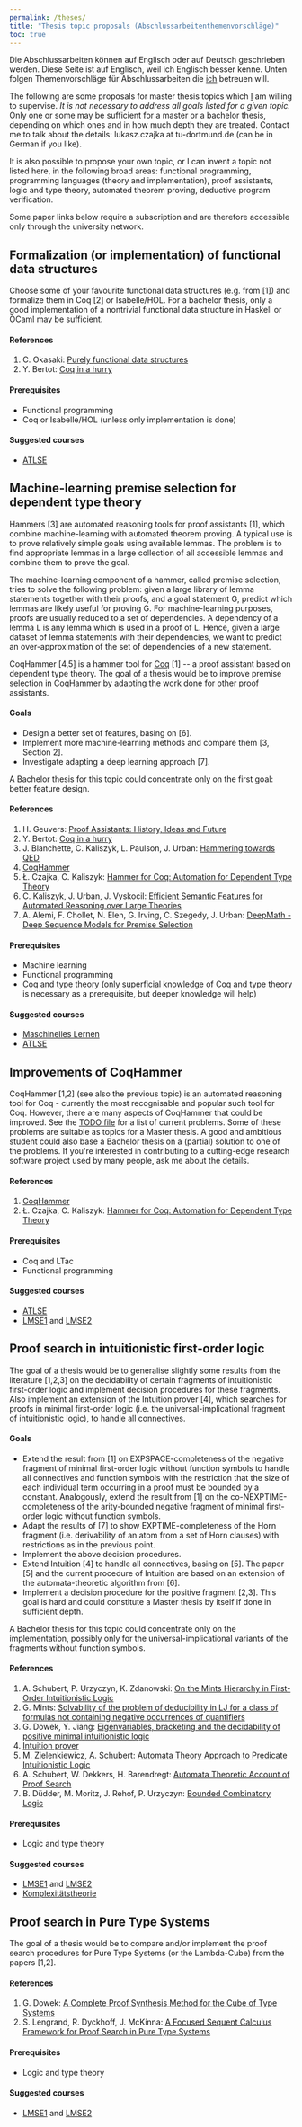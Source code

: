 ```yaml
---
permalink: /theses/
title: "Thesis topic proposals (Abschlussarbeitenthemenvorschläge)"
toc: true
---
```


Die Abschlussarbeiten können auf Englisch oder auf Deutsch geschrieben
werden. Diese Seite ist auf Englisch, weil ich Englisch besser
kenne. Unten folgen Themenvorschläge für Abschlussarbeiten die
[ich](https://ls14-www.cs.tu-dortmund.de/cms/de/mitarbeiter/wimis/Czajka.html)
betreuen will.

The following are some proposals for master thesis topics which
[I](https://ls14-www.cs.tu-dortmund.de/cms/de/mitarbeiter/wimis/Czajka.html)
am willing to supervise. *It is not necessary to address all goals
listed for a given topic.* Only one or some may be sufficient for a
master or a bachelor thesis, depending on which ones and in how much
depth they are treated. Contact me to talk about the details:
lukasz.czajka at tu-dortmund.de (can be in German if you like).

It is also possible to propose your own topic, or I can invent a topic
not listed here, in the following broad areas: functional programming,
programming languages (theory and implementation), proof assistants,
logic and type theory, automated theorem proving, deductive program
verification.

Some paper links below require a subscription and are therefore
accessible only through the university network.

## Formalization (or implementation) of functional data structures

Choose some of your favourite functional data structures (e.g. from
[1]) and formalize them in Coq [2] or Isabelle/HOL. For a bachelor
thesis, only a good implementation of a nontrivial functional data
structure in Haskell or OCaml may be sufficient.

#### References
1. C. Okasaki: [Purely functional data structures](https://www.cs.cmu.edu/~rwh/theses/okasaki.pdf)
2. Y. Bertot: [Coq in a hurry](https://cel.archives-ouvertes.fr/file/index/docid/459139/filename/coq-hurry.pdf)

#### Prerequisites
* Functional programming
* Coq or Isabelle/HOL (unless only implementation is done)

#### Suggested courses
* [ATLSE](https://ls14-www.cs.tu-dortmund.de/cms/de/Lehre/Lehrveranstaltungen/2020SS/ATLSE/index.html)


## Machine-learning premise selection for dependent type theory

Hammers [3] are automated reasoning tools for proof assistants [1],
which combine machine-learning with automated theorem proving. A
typical use is to prove relatively simple goals using available
lemmas. The problem is to find appropriate lemmas in a large
collection of all accessible lemmas and combine them to prove the
goal.

The machine-learning component of a hammer, called premise selection,
tries to solve the following problem: given a large library of lemma
statements together with their proofs, and a goal statement G, predict
which lemmas are likely useful for proving G. For machine-learning
purposes, proofs are usually reduced to a set of dependencies. A
dependency of a lemma L is any lemma which is used in a proof of
L. Hence, given a large dataset of lemma statements with their
dependencies, we want to predict an over-approximation of the set of
dependencies of a new statement.

CoqHammer [4,5] is a hammer tool for [Coq](http://coq.inria.fr) [1] --
a proof assistant based on dependent type theory. The goal of a thesis
would be to improve premise selection in CoqHammer by adapting the
work done for other proof assistants.

#### Goals
* Design a better set of features, basing on [6].
* Implement more machine-learning methods and compare them [3, Section 2].
* Investigate adapting a deep learning approach [7].

A Bachelor thesis for this topic could concentrate only on the first
goal: better feature design.

#### References
1. H. Geuvers: [Proof Assistants: History, Ideas and Future](https://www.ias.ac.in/article/fulltext/sadh/034/01/0003-0025)
2. Y. Bertot: [Coq in a hurry](https://cel.archives-ouvertes.fr/file/index/docid/459139/filename/coq-hurry.pdf)
3. J. Blanchette, C. Kaliszyk, L. Paulson, J. Urban: [Hammering
towards QED](https://people.mpi-inf.mpg.de/~jblanche/h4qed.pdf)
4. [CoqHammer](https://coqhammer.github.io)
5. Ł. Czajka, C. Kaliszyk: [Hammer for Coq: Automation for Dependent Type Theory](https://link.springer.com/article/10.1007/s10817-018-9458-4)
6. C. Kaliszyk, J. Urban, J. Vyskocil: [Efficient Semantic
   Features for Automated Reasoning over Large Theories](https://www.ijcai.org/Abstract/15/435)
7. A. Alemi, F. Chollet, N. Elen, G. Irving, C. Szegedy, J. Urban:
   [DeepMath - Deep Sequence Models for Premise Selection](https://arxiv.org/abs/1606.04442)

#### Prerequisites
* Machine learning
* Functional programming
* Coq and type theory (only superficial knowledge of Coq and type
  theory is necessary as a prerequisite, but deeper knowledge will
  help)

#### Suggested courses
* [Maschinelles Lernen](http://www.cs.tu-dortmund.de/nps/de/Studium/Ordnungen_Handbuecher_Beschluesse/Modulhandbuecher/Master_Inf/Vertiefungsmodule/Forschungsbereich_Intelligente_Systeme/INF-MSc-506.pdf)
* [ATLSE](https://ls14-www.cs.tu-dortmund.de/cms/de/Lehre/Lehrveranstaltungen/2020SS/ATLSE/index.html)


## Improvements of CoqHammer

CoqHammer [1,2] (see also the previous topic) is an automated
reasoning tool for Coq - currently the most recognisable and popular
such tool for Coq. However, there are many aspects of CoqHammer that
could be improved. See the
[TODO file](https://github.com/lukaszcz/coqhammer/tree/coq8.13/TODO.md)
for a list of current problems. Some of these problems are suitable as
topics for a Master thesis. A good and ambitious student could also
base a Bachelor thesis on a (partial) solution to one of the
problems. If you're interested in contributing to a cutting-edge
research software project used by many people, ask me about the
details.

#### References
1. [CoqHammer](https://coqhammer.github.io)
2. Ł. Czajka, C. Kaliszyk: [Hammer for Coq: Automation for Dependent Type Theory](https://link.springer.com/article/10.1007/s10817-018-9458-4)

#### Prerequisites
* Coq and LTac
* Functional programming

#### Suggested courses
* [ATLSE](https://ls14-www.cs.tu-dortmund.de/cms/de/Lehre/Lehrveranstaltungen/2020SS/ATLSE/index.html)
* [LMSE1](http://www.cs.tu-dortmund.de/nps/de/Studium/Ordnungen_Handbuecher_Beschluesse/Modulhandbuecher/Master_Inf/Vertiefungsmodule/Forschungsbereich_Software_Sicherheit_und_Verifikation/INF-MSc-325.pdf) and [LMSE2](http://www.cs.tu-dortmund.de/nps/de/Studium/Ordnungen_Handbuecher_Beschluesse/Modulhandbuecher/Master_Inf/Vertiefungsmodule/Forschungsbereich_Software_Sicherheit_und_Verifikation/INF-MSc-326.pdf)


## Proof search in intuitionistic first-order logic

The goal of a thesis would be to generalise slightly some results from
the literature [1,2,3] on the decidability of certain fragments of
intuitionistic first-order logic and implement decision procedures for
these fragments. Also implement an extension of the Intuition prover
[4], which searches for proofs in minimal first-order logic (i.e. the
universal-implicational fragment of intuitionistic logic), to handle
all connectives.

#### Goals
* Extend the result from [1] on EXPSPACE-completeness of the negative
  fragment of minimal first-order logic without function symbols to
  handle all connectives and function symbols with the restriction
  that the size of each individual term occurring in a proof must be
  bounded by a constant. Analogously, extend the result from [1] on
  the co-NEXPTIME-completeness of the arity-bounded negative fragment
  of minimal first-order logic without function symbols.
* Adapt the results of [7] to show EXPTIME-completeness of the Horn
  fragment (i.e. derivability of an atom from a set of Horn clauses)
  with restrictions as in the previous point.
* Implement the above decision procedures.
* Extend Intuition [4] to handle all connectives, basing on [5]. The
  paper [5] and the current procedure of Intuition are based on an
  extension of the automata-theoretic algorithm from [6].
* Implement a decision procedure for the positive fragment [2,3]. This
  goal is hard and could constitute a Master thesis by itself if done
  in sufficient depth.

A Bachelor thesis for this topic could concentrate only on the
implementation, possibly only for the universal-implicational
variants of the fragments without function symbols.

#### References
1. A. Schubert, P. Urzyczyn,
    K. Zdanowski: [On the
    Mints Hierarchy in First-Order Intuitionistic Logic](https://lmcs.episciences.org/2623)
2. G. Mints: [Solvability of the problem of deducibility in LJ for a class
        of formulas not containing negative occurrences of
        quantifiers](http://www.mathnet.ru/php/archive.phtml?wshow=paper&jrnid=tm&paperid=2929&option_lang=eng)
3. G. Dowek,
    Y. Jiang: [Eigenvariables,
    bracketing and the decidability of positive minimal intuitionistic
    logic](https://www.sciencedirect.com/science/article/pii/S1571066104807552)
4. [Intuition prover](https://www.mimuw.edu.pl/~alx/intuition/)
5. M. Zielenkiewicz, A. Schubert:
    [Automata Theory Approach to Predicate Intuitionistic Logic](https://arxiv.org/abs/1608.05698)
6. A. Schubert, W. Dekkers, H. Barendregt:
    [Automata Theoretic Account of Proof Search](http://drops.dagstuhl.de/opus/volltexte/2015/5411/)
7. B. Düdder, M. Moritz, J. Rehof, P. Urzyczyn:
    [Bounded Combinatory Logic](http://drops.dagstuhl.de/opus/volltexte/2012/3676/)

#### Prerequisites
* Logic and type theory

#### Suggested courses
* [LMSE1](http://www.cs.tu-dortmund.de/nps/de/Studium/Ordnungen_Handbuecher_Beschluesse/Modulhandbuecher/Master_Inf/Vertiefungsmodule/Forschungsbereich_Software_Sicherheit_und_Verifikation/INF-MSc-325.pdf) and [LMSE2](http://www.cs.tu-dortmund.de/nps/de/Studium/Ordnungen_Handbuecher_Beschluesse/Modulhandbuecher/Master_Inf/Vertiefungsmodule/Forschungsbereich_Software_Sicherheit_und_Verifikation/INF-MSc-326.pdf)
* [Komplexitätstheorie](http://www.cs.tu-dortmund.de/nps/de/Studium/Ordnungen_Handbuecher_Beschluesse/Modulhandbuecher/Master_Inf/Basismodule/Forschungsbereich_Algorithmen_und_Komplexitaet/INF-MSc-242.pdf)


## Proof search in Pure Type Systems

The goal of a thesis would be to compare and/or implement the proof
search procedures for Pure Type Systems (or the Lambda-Cube) from the
papers [1,2].

#### References
1. G. Dowek: [A Complete Proof Synthesis Method for the Cube of Type Systems](https://academic.oup.com/logcom/article/3/3/287/980271)
2. S. Lengrand, R. Dyckhoff, J. McKinna: [A Focused Sequent Calculus Framework for Proof Search in Pure Type Systems](https://arxiv.org/abs/1012.3372)

#### Prerequisites
* Logic and type theory

#### Suggested courses
* [LMSE1](http://www.cs.tu-dortmund.de/nps/de/Studium/Ordnungen_Handbuecher_Beschluesse/Modulhandbuecher/Master_Inf/Vertiefungsmodule/Forschungsbereich_Software_Sicherheit_und_Verifikation/INF-MSc-325.pdf) and [LMSE2](http://www.cs.tu-dortmund.de/nps/de/Studium/Ordnungen_Handbuecher_Beschluesse/Modulhandbuecher/Master_Inf/Vertiefungsmodule/Forschungsbereich_Software_Sicherheit_und_Verifikation/INF-MSc-326.pdf)
